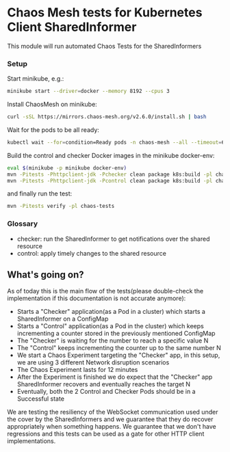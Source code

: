 # Chaos Mesh tests for Kubernetes Client SharedInformer

This module will run automated Chaos Tests for the SharedInformers

### Setup

Start minikube, e.g.:

```bash
minikube start --driver=docker --memory 8192 --cpus 3
```

Install ChaosMesh on minikube:

```bash
curl -sSL https://mirrors.chaos-mesh.org/v2.6.0/install.sh | bash
```

Wait for the pods to be all ready:

```bash
kubectl wait --for=condition=Ready pods -n chaos-mesh --all --timeout=600s
```

Build the control and checker Docker images in the minikube docker-env:

```bash
eval $(minikube -p minikube docker-env)
mvn -Pitests -Phttpclient-jdk -Pchecker clean package k8s:build -pl chaos-tests -DskipTests
mvn -Pitests -Phttpclient-jdk -Pcontrol clean package k8s:build -pl chaos-tests -DskipTests
```

and finally run the test:

```bash
mvn -Pitests verify -pl chaos-tests
```

### Glossary

- checker: run the SharedInformer to get notifications over the shared resource
- control: apply timely changes to the shared resource

## What's going on?

As of today this is the main flow of the tests(please double-check the implementation if this documentation is not accurate anymore):

- Starts a "Checker" application(as a Pod in a cluster) which starts a SharedInformer on a ConfigMap
- Starts a "Control" application(as a Pod in the cluster) which keeps incrementing a counter stored in the previously mentioned ConfigMap
- The "Checker" is waiting for the number to reach a specific value N
- The "Control" keeps incrementing the counter up to the same number N
- We start a Chaos Experiment targeting the "Checker" app, in this setup, we are using 3 different Network disruption scenarios
- The Chaos Experiment lasts for 12 minutes
- After the Experiment is finished we do expect that the "Checker" app SharedInformer recovers and eventually reaches the target N
- Eventually, both the 2 Control and Checker Pods should be in a Successful state

We are testing the resiliency of the WebSocket communication used under the cover by the SharedInformers and we guarantee that they do recover appropriately when something happens.
We guarantee that we don't have regressions and this tests can be used as a gate for other HTTP client implementations.
